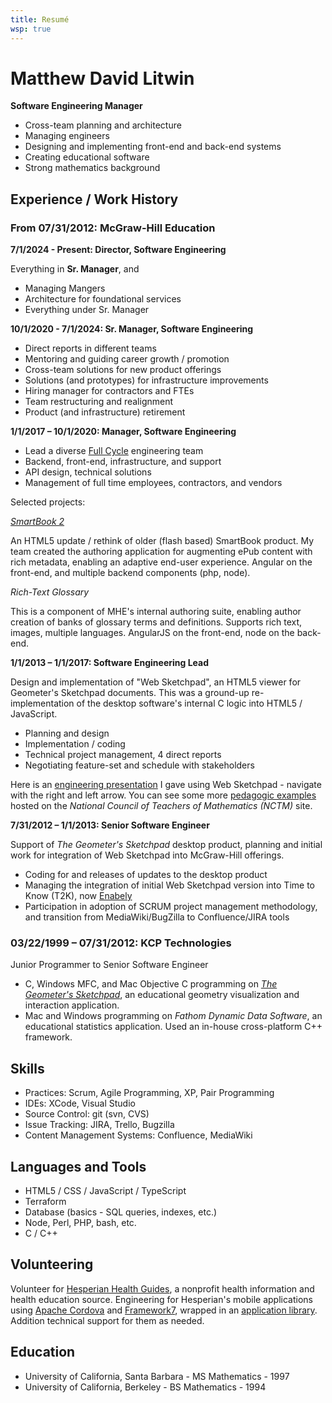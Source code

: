```yaml
---
title: Resumé
wsp: true
---
```

# Matthew David Litwin

**Software Engineering Manager**

- Cross-team planning and architecture
- Managing engineers
- Designing and implementing front-end and back-end systems
- Creating educational software
- Strong mathematics background

## Experience / Work History

### From 07/31/2012: McGraw-Hill Education

**7/1/2024 - Present: Director, Software Engineering**

Everything in **Sr. Manager**, and

- Managing Mangers
- Architecture for foundational services
- Everything under Sr. Manager

**10/1/2020 - 7/1/2024: Sr. Manager, Software Engineering**

- Direct reports in different teams
- Mentoring and guiding career growth / promotion
- Cross-team solutions for new product offerings
- Solutions (and prototypes) for infrastructure improvements
- Hiring manager for contractors and FTEs
- Team restructuring and realignment
- Product (and infrastructure) retirement

**1/1/2017 – 10/1/2020: Manager, Software Engineering**

- Lead a diverse [Full Cycle](https://medium.com/netflix-techblog/full-cycle-developers-at-netflix-a08c31f83249) engineering team
- Backend, front-end, infrastructure, and support
- API design, technical solutions
- Management of full time employees, contractors, and vendors

Selected projects:

_[SmartBook 2](https://www.mheducation.com/highered/connect/smartbook.html)_

An HTML5 update / rethink of older (flash based) SmartBook product. My team created the authoring application for augmenting ePub content with rich metadata, enabling an adaptive end-user experience. Angular on the front-end, and multiple backend components (php, node).

_Rich-Text Glossary_

This is a component of MHE's internal authoring suite, enabling author creation of banks of glossary terms and definitions. Supports rich text, images, multiple languages. AngularJS on the front-end, node on the back-end.

**1/1/2013 – 1/1/2017: Software Engineering Lead**

Design and implementation of "Web Sketchpad", an HTML5 viewer for Geometer's Sketchpad documents. This was a ground-up re-implementation of the desktop software's internal C logic into HTML5 / JavaScript.

- Planning and design
- Implementation / coding
- Technical project management, 4 direct reports
- Negotiating feature-set and schedule with stakeholders

Here is an [engineering presentation](https://mlitwin.github.io/Cyclades) I gave using Web Sketchpad - navigate with the right and left arrow. You can see some more [pedagogic examples](https://illuminations.nctm.org/wsp/) hosted on the _National Council of Teachers of Mathematics (NCTM)_ site.

**7/31/2012 – 1/1/2013: Senior Software Engineer**

Support of _The Geometer's Sketchpad_ desktop product, planning and initial work for integration of Web Sketchpad into McGraw-Hill offerings.

- Coding for and releases of updates to the desktop product
- Managing the integration of initial Web Sketchpad version into Time to Know (T2K), now [Enabely](https://enabley.io/)
- Participation in adoption of SCRUM project management methodology, and transition from MediaWiki/BugZilla to Confluence/JIRA tools

### 03/22/1999 – 07/31/2012: KCP Technologies

Junior Programmer to Senior Software Engineer

- C, Windows MFC, and Mac Objective C programming on [_The Geometer's Sketchpad_](https://en.wikipedia.org/wiki/The_Geometer%27s_Sketchpad), an educational geometry visualization and interaction application.
- Mac and Windows programming on _Fathom Dynamic Data Software_, an educational statistics application. Used an in-house cross-platform C++ framework.

## Skills

- Practices: Scrum, Agile Programming, XP, Pair Programming
- IDEs: XCode, Visual Studio
- Source Control: git (svn, CVS)
- Issue Tracking: JIRA, Trello, Bugzilla
- Content Management Systems: Confluence, MediaWiki

## Languages and Tools

- HTML5 / CSS / JavaScript / TypeScript
- Terraform
- Database (basics - SQL queries, indexes, etc.)
- Node, Perl, PHP, bash, etc.
- C / C++

## Volunteering

Volunteer for [Hesperian Health Guides](https://hesperian.org/), a nonprofit health information and health education source. Engineering for Hesperian's mobile applications using [Apache Cordova](https://cordova.apache.org/) and [Framework7](https://framework7.io/), wrapped in an [application library](https://github.com/hesperianit/hesperian-mobile). Addition technical support for them as needed.

## Education

- University of California, Santa Barbara - MS Mathematics - 1997
- University of California, Berkeley - BS Mathematics - 1994
